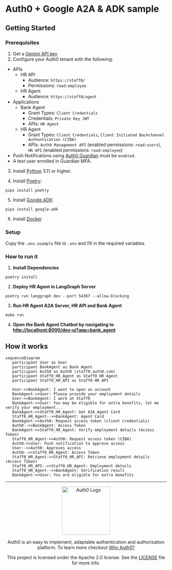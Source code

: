 # Auth0 + Google A2A & ADK sample

## Getting Started

### Prerequisites

1. Get a [Gemini API key](https://ai.google.dev/gemini-api/docs/api-key).
2. Configure your Auth0 tenant with the following:

- APIs
  - HR API
    - Audience: `https://staff0/`
    - Permissions: `read:employee`
  - HR Agent
    - Audience: `https://staff0/agent`
- Applications
  - Bank Agent
    - Grant Types: `Client Credentials`
    - Credentials: `Private Key JWT`
    - APIs: `HR Agent`
  - HR Agent
    - Grant Types: `Client Credentials`, `Client Initiated Backchannel Authentication (CIBA)`
    - APIs: `Auth0 Management API` (enabled permissions: `read:users`), `HR API` (enabled permissions: `read:employee`)
- Push Notifications using [Auth0 Guardian](https://auth0.com/docs/secure/multi-factor-authentication/auth0-guardian) must be `enabled`.
- A test user enrolled in Guardian MFA.

3. Install [Python](https://www.python.org/downloads/) 3.11 or higher.

4. Install [Poetry](https://python-poetry.org/):

```shell
pipx install poetry
```

5. Install [Google ADK](https://google.github.io/adk-docs/):

```shell
pipx install google-adk
```

6. Install [Docker](https://docs.docker.com/engine/install/)

### Setup

Copy the `.env.example` file to `.env` and fill in the required variables.

### How to run it

1.  **Install Dependencies**

```shell
poetry install
```

2.  **Deploy HR Agent in LangGraph Server**

```shell
poetry run langgraph dev --port 54367 --allow-blocking
```

3.  **Run HR Agent A2A Server, HR API and Bank Agent**

```shell
make run
```

4.  **Open the Bank Agent Chatbot by navigating to [http://localhost:8000/dev-ui?app=bank_agent](http://localhost:8000/dev-ui?app=bank_agent)**

## How it works

```mermaid
sequenceDiagram
   participant User as User
   participant BankAgent as Bank Agent
   participant Auth0 as Auth0 (staff0.auth0.com)
   participant Staff0_HR_Agent as Staff0 HR Agent
   participant Staff0_HR_API as Staff0 HR API

   User->>BankAgent: I want to open an account
   BankAgent->>User: Please provide your employment details
   User->>BankAgent: I work at Staff0
   BankAgent->>User: You may be eligible for extra benefits, let me verify your employment...
   BankAgent->>Staff0_HR_Agent: Get A2A Agent Card
   Staff0_HR_Agent-->>BankAgent: Agent Card
   BankAgent->>Auth0: Request access token (client credentials)
   Auth0-->>BankAgent: Access Token
   BankAgent->>Staff0_HR_Agent: Verify employment details (Access Token)
   Staff0_HR_Agent->>Auth0: Request access token (CIBA)
   Auth0->>User: Push notification to approve access
   User-->>Auth0: Approves access
   Auth0-->>Staff0_HR_Agent: Access Token
   Staff0_HR_Agent->>Staff0_HR_API: Retrieve employment details (Access Token)
   Staff0_HR_API-->>Staff0_HR_Agent: Employment details
   Staff0_HR_Agent-->>BankAgent: Verification result
   BankAgent->>User: You are eligible for extra benefits
```

---

<p align="center">
  <picture>
    <source media="(prefers-color-scheme: light)" srcset="https://cdn.auth0.com/website/sdks/logos/auth0_light_mode.png"   width="150">
    <source media="(prefers-color-scheme: dark)" srcset="https://cdn.auth0.com/website/sdks/logos/auth0_dark_mode.png" width="150">
    <img alt="Auth0 Logo" src="https://cdn.auth0.com/website/sdks/logos/auth0_light_mode.png" width="150">
  </picture>
</p>
<p align="center">Auth0 is an easy to implement, adaptable authentication and authorization platform. To learn more checkout <a href="https://auth0.com/why-auth0">Why Auth0?</a></p>
<p align="center">
This project is licensed under the Apache 2.0 license. See the <a href="/LICENSE"> LICENSE</a> file for more info.</p>
